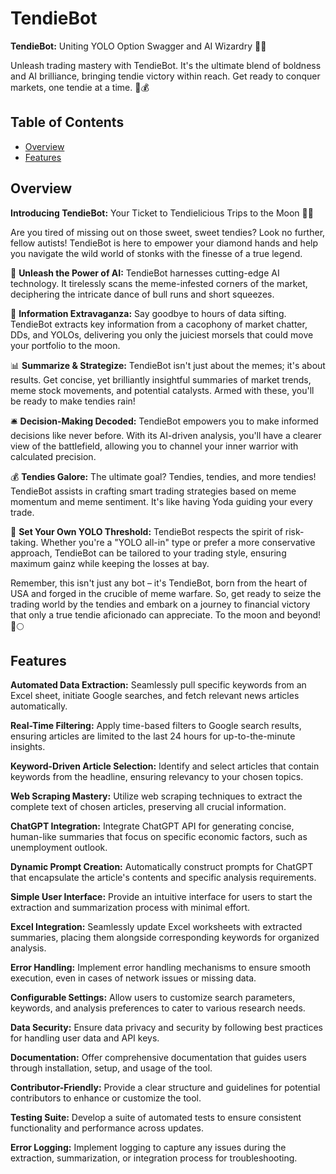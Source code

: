 # TendieBot

**TendieBot:** Uniting YOLO Option Swagger and AI Wizardry 🐔🚀

Unleash trading mastery with TendieBot. It's the ultimate blend of boldness and AI brilliance, bringing tendie victory within reach. Get ready to conquer markets, one tendie at a time. 🚀💰

## Table of Contents 

- [Overview](#Overview)
- [Features](#Features)


## Overview

**Introducing TendieBot:** Your Ticket to Tendielicious Trips to the Moon 🚀🐔

Are you tired of missing out on those sweet, sweet tendies? Look no further, fellow autists! TendieBot is here to empower your diamond hands and help you navigate the wild world of stonks with the finesse of a true legend.

🤖 **Unleash the Power of AI:** TendieBot harnesses cutting-edge AI technology. It tirelessly scans the meme-infested corners of the market, deciphering the intricate dance of bull runs and short squeezes.

💼 **Information Extravaganza:** Say goodbye to hours of data sifting. TendieBot extracts key information from a cacophony of market chatter, DDs, and YOLOs, delivering you only the juiciest morsels that could move your portfolio to the moon.

📊 **Summarize & Strategize:** TendieBot isn't just about the memes; it's about results. Get concise, yet brilliantly insightful summaries of market trends, meme stock movements, and potential catalysts. Armed with these, you'll be ready to make tendies rain!

🛎️ **Decision-Making Decoded:** TendieBot empowers you to make informed decisions like never before. With its AI-driven analysis, you'll have a clearer view of the battlefield, allowing you to channel your inner warrior with calculated precision.

💰 **Tendies Galore:** The ultimate goal? Tendies, tendies, and more tendies! TendieBot assists in crafting smart trading strategies based on meme momentum and meme sentiment. It's like having Yoda guiding your every trade.

🚀 **Set Your Own YOLO Threshold:** TendieBot respects the spirit of risk-taking. Whether you're a "YOLO all-in" type or prefer a more conservative approach, TendieBot can be tailored to your trading style, ensuring maximum gainz while keeping the losses at bay.

Remember, this isn't just any bot – it's TendieBot, born from the heart of USA and forged in the crucible of meme warfare. So, get ready to seize the trading world by the tendies and embark on a journey to financial victory that only a true tendie aficionado can appreciate. To the moon and beyond! 🚀🌕


## Features

**Automated Data Extraction:** Seamlessly pull specific keywords from an Excel sheet, initiate Google searches, and fetch relevant news articles automatically.

**Real-Time Filtering:** Apply time-based filters to Google search results, ensuring articles are limited to the last 24 hours for up-to-the-minute insights.

**Keyword-Driven Article Selection:** Identify and select articles that contain keywords from the headline, ensuring relevancy to your chosen topics.

**Web Scraping Mastery:** Utilize web scraping techniques to extract the complete text of chosen articles, preserving all crucial information.

**ChatGPT Integration:** Integrate ChatGPT API for generating concise, human-like summaries that focus on specific economic factors, such as unemployment outlook.

**Dynamic Prompt Creation:** Automatically construct prompts for ChatGPT that encapsulate the article's contents and specific analysis requirements.

**Simple User Interface:** Provide an intuitive interface for users to start the extraction and summarization process with minimal effort.

**Excel Integration:** Seamlessly update Excel worksheets with extracted summaries, placing them alongside corresponding keywords for organized analysis.

**Error Handling:** Implement error handling mechanisms to ensure smooth execution, even in cases of network issues or missing data.

**Configurable Settings:** Allow users to customize search parameters, keywords, and analysis preferences to cater to various research needs.

**Data Security:** Ensure data privacy and security by following best practices for handling user data and API keys.

**Documentation:** Offer comprehensive documentation that guides users through installation, setup, and usage of the tool.

**Contributor-Friendly:** Provide a clear structure and guidelines for potential contributors to enhance or customize the tool.

**Testing Suite:** Develop a suite of automated tests to ensure consistent functionality and performance across updates.

**Error Logging:** Implement logging to capture any issues during the extraction, summarization, or integration process for troubleshooting.
